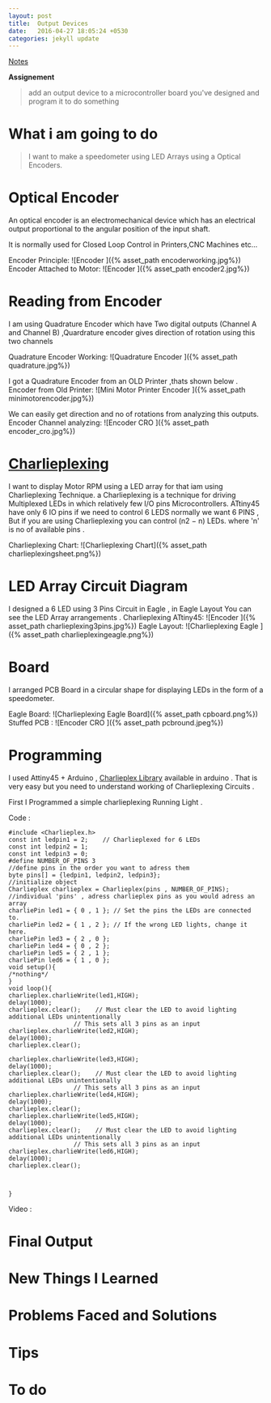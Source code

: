 ```yaml
---
layout: post
title:  Output Devices
date:   2016-04-27 18:05:24 +0530
categories: jekyll update
---
```


 [Notes](http://academy.cba.mit.edu/classes/output_devices/index.html)

**Assignement**

>   add an output device to a microcontroller board you've designed and program it to do something


What i am going to do
======================

>I want to make a speedometer using LED Arrays using a Optical Encoders.



Optical Encoder
===============
An optical encoder is an electromechanical device which has an electrical output  proportional to the angular position of the input shaft.

It is normally used for Closed Loop Control in Printers,CNC Machines etc...

Encoder Principle: ![Encoder ]({% asset_path encoderworking.jpg%})
Encoder Attached to Motor: ![Encoder ]({% asset_path encoder2.jpg%})

Reading from Encoder
====================
I am using Quadrature Encoder which have Two digital outputs (Channel A and Channel B) ,Quardrature encoder gives direction of rotation using this two channels

Quadrature Encoder Working: ![Quadrature Encoder ]({% asset_path quadrature.jpg%})

I got a Quadrature Encoder from an OLD Printer ,thats shown below .
Encoder from Old Printer: ![Mini Motor Printer Encoder  ]({% asset_path minimotorencoder.jpg%})

We can easily get direction and no of rotations from analyzing this outputs.
Encoder Channel analyzing: ![Encoder CRO ]({% asset_path encoder_cro.jpg%})


[Charlieplexing](https://en.wikipedia.org/wiki/Charlieplexing)
==========================
I want to display Motor RPM using a LED array for that iam using Charlieplexing Technique.  a Charlieplexing is a technique for driving Multiplexed LEDs in which relatively few I/O pins Microcontrollers.
ATtiny45 have only 6 IO pins if we need to control 6 LEDS normally we want 6 PINS , But if you are using Charlieplexing you can control (n2 − n) LEDs. where 'n' is no of available pins .

Charlieplexing Chart: ![Charlieplexing Chart]({% asset_path charlieplexingsheet.png%})

LED Array Circuit Diagram
=================================
I designed a 6 LED using 3 Pins Circuit in Eagle , in Eagle Layout You can see the LED Array arrangements .
Charlieplexing ATtiny45: ![Encoder ]({% asset_path charlieplexing3pins.jpg%})
Eagle Layout: ![Charlieplexing Eagle ]({% asset_path charlieplexingeagle.png%})

Board
=======================
I arranged PCB Board in a circular shape for displaying LEDs in the form of a speedometer.

Eagle Board: ![Charlieplexing Eagle Board]({% asset_path cpboard.png%})
Stuffed PCB : ![Encoder CRO ]({% asset_path pcbround.jpeg%})

Programming
==========================
I used Attiny45 + Arduino , [Charlieplex Library](http://playground.arduino.cc/Code/Charlieplex) available in arduino . That is very easy but you need to understand working of Charlieplexing Circuits .

First I Programmed a simple charlieplexing  Running Light .

Code :  


    #include <Charlieplex.h>
    const int ledpin1 = 2;    // Charlieplexed for 6 LEDs
    const int ledpin2 = 1;
    const int ledpin3 = 0;
    #define NUMBER_OF_PINS 3
    //define pins in the order you want to adress them
    byte pins[] = {ledpin1, ledpin2, ledpin3};
    //initialize object
    Charlieplex charlieplex = Charlieplex(pins , NUMBER_OF_PINS);
    //individual 'pins' , adress charlieplex pins as you would adress an array
    charliePin led1 = { 0 , 1 }; // Set the pins the LEDs are connected to.
    charliePin led2 = { 1 , 2 }; // If the wrong LED lights, change it here.
    charliePin led3 = { 2 , 0 };
    charliePin led4 = { 0 , 2 };
    charliePin led5 = { 2 , 1 };
    charliePin led6 = { 1 , 0 };
    void setup(){
    /*nothing*/
    }
    void loop(){
    charlieplex.charlieWrite(led1,HIGH);
    delay(1000);
    charlieplex.clear();    // Must clear the LED to avoid lighting additional LEDs unintentionally
                      // This sets all 3 pins as an input
    charlieplex.charlieWrite(led2,HIGH);
    delay(1000);
    charlieplex.clear();

    charlieplex.charlieWrite(led3,HIGH);
    delay(1000);
    charlieplex.clear();    // Must clear the LED to avoid lighting additional LEDs unintentionally
                      // This sets all 3 pins as an input
    charlieplex.charlieWrite(led4,HIGH);
    delay(1000);
    charlieplex.clear();
    charlieplex.charlieWrite(led5,HIGH);
    delay(1000);
    charlieplex.clear();    // Must clear the LED to avoid lighting additional LEDs unintentionally
                      // This sets all 3 pins as an input
    charlieplex.charlieWrite(led6,HIGH);
    delay(1000);
    charlieplex.clear();



    }

Video :





Final Output
==============


New Things I Learned
==================

Problems Faced and Solutions
==================

Tips
=====

To do
=========
